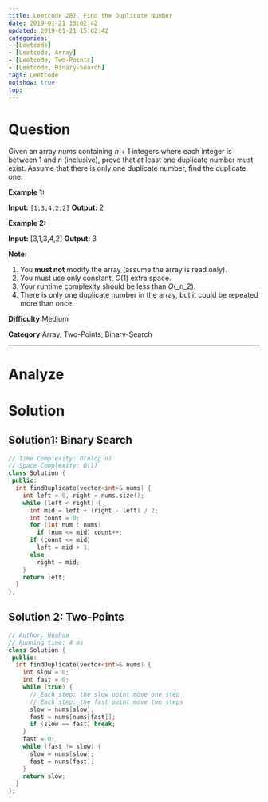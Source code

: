 ```yaml
---
title: Leetcode 287. Find the Duplicate Number
date: 2019-01-21 15:02:42
updated: 2019-01-21 15:02:42
categories: 
- [Leetcode]
- [Leetcode, Array]
- [Leetcode, Two-Points]
- [Leetcode, Binary-Search]
tags: Leetcode
notshow: true
top:
---
```


# Question

Given an array  _nums_  containing  _n_  + 1 integers where each integer is between 1 and  _n_  (inclusive), prove that at least one duplicate number must exist. Assume that there is only one duplicate number, find the duplicate one.

**Example 1:**

**Input:** `[1,3,4,2,2]`
**Output:** 2

**Example 2:**

**Input:** [3,1,3,4,2]
**Output:** 3

**Note:**

1. You  **must not**  modify the array (assume the array is read only).
2. You must use only constant,  _O_(1) extra space.
3. Your runtime complexity should be less than  _O_(_n_2).
4. There is only one duplicate number in the array, but it could be repeated more than once.

**Difficulty**:Medium

**Category**:Array, Two-Points, Binary-Search

<!-- more -->

------------

# Analyze

# Solution

## Solution1: Binary Search

```cpp
// Time Complexity: O(nlog n)
// Space Complexity: O(1)
class Solution {
 public:
  int findDuplicate(vector<int>& nums) {
    int left = 0, right = nums.size();
    while (left < right) {
      int mid = left + (right - left) / 2;
      int count = 0;
      for (int num : nums)
        if (num <= mid) count++;
      if (count <= mid)
        left = mid + 1;
      else
        right = mid;
    }
    return left;
  }
};
```

## Solution 2: Two-Points

```cpp
// Author: Huahua
// Running time: 4 ms
class Solution {
 public:
  int findDuplicate(vector<int>& nums) {
    int slow = 0;
    int fast = 0;
    while (true) {
      // Each step: the slow point move one step
      // Each step: the fast point move two steps
      slow = nums[slow];
      fast = nums[nums[fast]];
      if (slow == fast) break;
    }
    fast = 0;
    while (fast != slow) {
      slow = nums[slow];
      fast = nums[fast];
    }
    return slow;
  }
};
```
